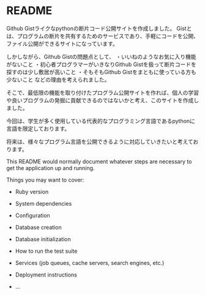 # README

Github Gistライクなpythonの断片コード公開サイトを作成しました。
Gistとは、プログラムの断片を共有するためのサービスであり、手軽にコードを公開、ファイル公開ができるサイトになっています。

しかしながら、Github Gistの問題点として、
・いいねのようなお気に入り機能がないこと
・初心者プログラマーがいきなりGithub Gistを扱って断片コードを探すのは少し敷居が高いこと
・そもそもGithub Gistをまともに使っている方も少ないこと
などの理由を考えられました。

そこで、最低限の機能を取り付けたプログラム公開サイトを作れば、個人の学習や良いプログラムの発掘に貢献できるのではないかと考え、このサイトを作成しました。

今回は、学生が多く使用している代表的なプログラミング言語であるpythonに言語を限定しております。

将来は、様々なプログラム言語を公開できるように対応していきたいと考えております。




This README would normally document whatever steps are necessary to get the
application up and running.

Things you may want to cover:

* Ruby version

* System dependencies

* Configuration

* Database creation

* Database initialization

* How to run the test suite

* Services (job queues, cache servers, search engines, etc.)

* Deployment instructions

* ...
